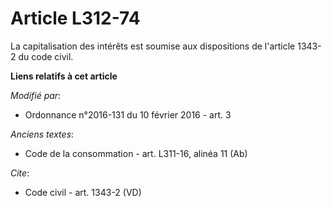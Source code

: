 # Article L312-74

La capitalisation des intérêts est soumise aux dispositions de l'article 1343-2  du code civil.

**Liens relatifs à cet article**

_Modifié par_:

  - Ordonnance n°2016-131 du 10 février 2016 - art. 3

_Anciens textes_:

  - Code de la consommation - art. L311-16, alinéa 11 (Ab)

_Cite_:

  - Code civil - art. 1343-2 (VD)
